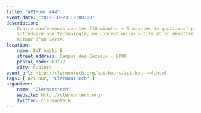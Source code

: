 ```yaml
---
title: "APIHour #44"
event_date: "2019-10-23 19:00:00"
description:
    Quatre conférences courtes (10 minutes + 5 minutes de questions) pour
    introduire une technologie, un concept ou un outils et en débattre ensuite
    autour d’un verre.
location:
    name: IUT Amphi B
    street_address: Campus des Cézeaux - BP86
    postal_code: 63172
    city: Aubière
event_url: http://clermontech.org/api-hours/api-hour-44.html
tags: [ APIHour, "Clermont'ech" ]
organizer:
    name: "Clermont'ech"
    website: http://clermontech.org/
    twitter: clermontech
---
```

